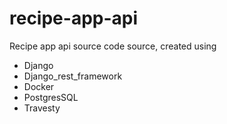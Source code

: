 # recipe-app-api

Recipe app api source code source,
created using

- Django
- Django_rest_framework
- Docker
- PostgresSQL
- Travesty
